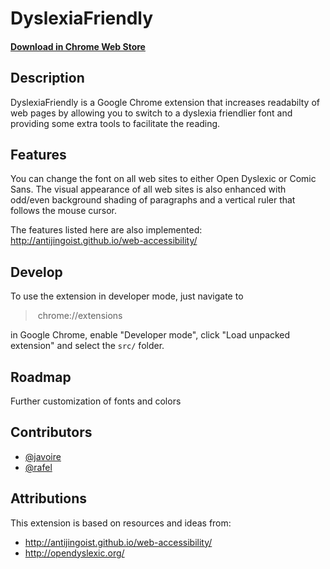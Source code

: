 DyslexiaFriendly
================

#### [Download in Chrome Web Store](https://chrome.google.com/webstore/detail/dyslexia-friendly/miepjgfkkommhllbbjaedffcpkncboeo)

Description
-----------

DyslexiaFriendly is a Google Chrome extension that increases readabilty of web pages by allowing you to switch to a dyslexia friendlier font and providing some extra tools to facilitate the reading.

Features
--------

You can change the font on all web sites to either Open Dyslexic or Comic Sans. The visual appearance of all web sites is also enhanced with odd/even background shading of paragraphs and a vertical ruler that follows the mouse cursor.

The features listed here are also implemented: http://antijingoist.github.io/web-accessibility/

Develop
-----

To use the extension in developer mode, just navigate to

> chrome://extensions

in Google Chrome, enable "Developer mode", click "Load unpacked extension" and select the `src/` folder.

Roadmap
-------

Further customization of fonts and colors

Contributors
-------

* [@javoire](https://github.com/javoire)
* [@rafel](https://github.com/rafel)

Attributions
--------

This extension is based on resources and ideas from:

* http://antijingoist.github.io/web-accessibility/
* http://opendyslexic.org/
